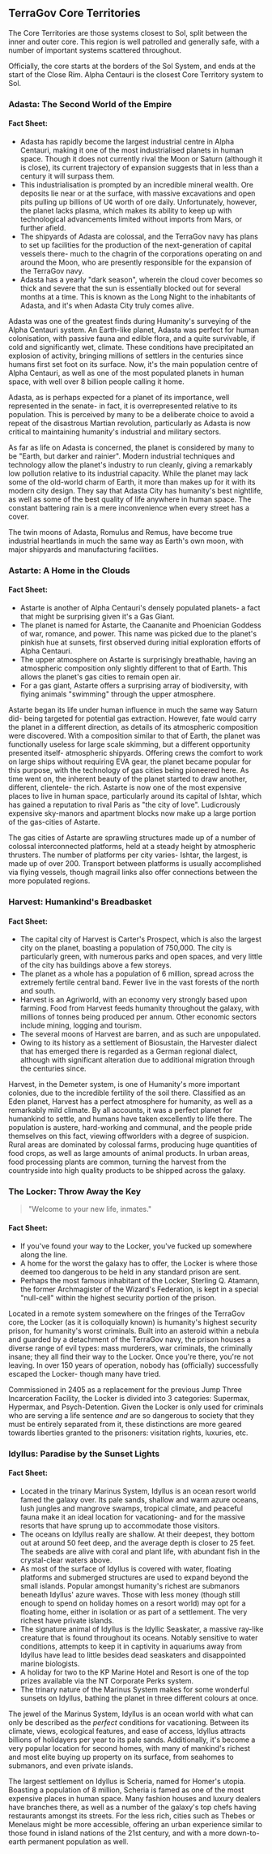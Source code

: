 ## TerraGov Core Territories

The Core Territories are those systems closest to Sol, split between the inner and outer core. This region is well patrolled and generally safe, with a number of important systems scattered throughout.

Officially, the core starts at the borders of the Sol System, and ends at the start of the Close Rim. Alpha Centauri is the closest Core Territory system to Sol.

### Adasta: The Second World of the Empire

#### Fact Sheet:
* Adasta has rapidly become the largest industrial centre in Alpha Centauri, making it one of the most industrialised planets in human space. Though it does not currently rival the Moon or Saturn (although it is close), its current trajectory of expansion suggests that in less than a century it will surpass them.
* This industrialisation is prompted by an incredible mineral wealth. Ore deposits lie near or at the surface, with massive excavations and open pits pulling up billions of U¢ worth of ore daily. Unfortunately, however, the planet lacks plasma, which makes its ability to keep up with technological advancements limited without imports from Mars, or further afield.
* The shipyards of Adasta are colossal, and the TerraGov navy has plans to set up facilities for the production of the next-generation of capital vessels there- much to the chagrin of the corporations operating on and around the Moon, who are presently responsible for the expansion of the TerraGov navy.
* Adasta has a yearly "dark season", wherein the cloud cover becomes so thick and severe that the sun is essentially blocked out for several months at a time. This is known as the Long Night to the inhabitants of Adasta, and it's when Adasta City truly comes alive.

Adasta was one of the greatest finds during Humanity's surveying of the Alpha Centauri system. An Earth-like planet, Adasta was perfect for human colonisation, with passive fauna and edible flora, and a quite survivable, if cold and significantly wet, climate. These conditions have precipitated an explosion of activity, bringing millions of settlers in the centuries since humans first set foot on its surface. Now, it's the main population centre of Alpha Centauri, as well as one of the most populated planets in human space, with well over 8 billion people calling it home.

Adasta, as is perhaps expected for a planet of its importance, well represented in the senate- in fact, it is overrepresented relative to its population. This is perceived by many to be a deliberate choice to avoid a repeat of the disastrous Martian revolution, particularly as Adasta is now critical to maintaining humanity's industrial and military sectors.

As far as life on Adasta is concerned, the planet is considered by many to be "Earth, but darker and rainier". Modern industrial techniques and technology allow the planet's industry to run cleanly, giving a remarkably low pollution relative to its industrial capacity. While the planet may lack some of the old-world charm of Earth, it more than makes up for it with its modern city design. They say that Adasta City has humanity's best nightlife, as well as some of the best quality of life anywhere in human space. The constant battering rain is a mere inconvenience when every street has a cover.

The twin moons of Adasta, Romulus and Remus, have become true industrial heartlands in much the same way as Earth's own moon, with major shipyards and manufacturing facilities.

### Astarte: A Home in the Clouds

#### Fact Sheet:
* Astarte is another of Alpha Centauri's densely populated planets- a fact that might be surprising given it's a Gas Giant.
* The planet is named for Astarte, the Caananite and Phoenician Goddess of war, romance, and power. This name was picked due to the planet's pinkish hue at sunsets, first observed during initial exploration efforts of Alpha Centauri.
* The upper atmosphere on Astarte is surprisingly breathable, having an atmospheric composition only slightly different to that of Earth. This allows the planet's gas cities to remain open air.
* For a gas giant, Astarte offers a surprising array of biodiversity, with flying animals "swimming" through the upper atmosphere.

Astarte began its life under human influence in much the same way Saturn did- being targeted for potential gas extraction. However, fate would carry the planet in a different direction, as details of its atmospheric composition were discovered. With a composition similar to that of Earth, the planet was functionally useless for large scale skimming, but a different opportunity presented itself- atmospheric shipyards. Offering crews the comfort to work on large ships without requiring EVA gear, the planet became popular for this purpose, with the technology of gas cities being pioneered here. As time went on, the inherent beauty of the planet started to draw another, different, clientele- the rich. Astarte is now one of the most expensive places to live in human space, particularly around its capital of Ishtar, which has gained a reputation to rival Paris as "the city of love". Ludicrously expensive sky-manors and apartment blocks now make up a large portion of the gas-cities of Astarte.

The gas cities of Astarte are sprawling structures made up of a number of colossal interconnected platforms, held at a steady height by atmospheric thrusters. The number of platforms per city varies- Ishtar, the largest, is made up of over 200. Transport between platforms is usually accomplished via flying vessels, though magrail links also offer connections between the more populated regions.

### Harvest: Humankind's Breadbasket

#### Fact Sheet:
* The capital city of Harvest is Carter's Prospect, which is also the largest city on the planet, boasting a population of 750,000. The city is particularly green, with numerous parks and open spaces, and very little of the city has buildings above a few storeys.
* The planet as a whole has a population of 6 million, spread across the extremely fertile central band. Fewer live in the vast forests of the north and south.
* Harvest is an Agriworld, with an economy very strongly based upon farming. Food from Harvest feeds humanity throughout the galaxy, with millions of tonnes being produced per annum. Other economic sectors include mining, logging and tourism.
* The several moons of Harvest are barren, and as such are unpopulated.
* Owing to its history as a settlement of Biosustain, the Harvester dialect that has emerged there is regarded as a German regional dialect, although with significant alteration due to additional migration through the centuries since.

Harvest, in the Demeter system, is one of Humanity's more important colonies, due to the incredible fertility of the soil there. Classified as an Eden planet, Harvest has a perfect atmosphere for humanity, as well as a remarkably mild climate. By all accounts, it was a perfect planet for humankind to settle, and humans have taken excellently to life there. The population is austere, hard-working and communal, and the people pride themselves on this fact, viewing offworlders with a degree of suspicion. Rural areas are dominated by colossal farms, producing huge quantities of food crops, as well as large amounts of animal products. In urban areas, food processing plants are common, turning the harvest from the countryside into high quality products to be shipped across the galaxy.

### The Locker: Throw Away the Key
> "Welcome to your new life, inmates."

#### Fact Sheet:
* If you've found your way to the Locker, you've fucked up somewhere along the line.
* A home for the worst the galaxy has to offer, the Locker is where those deemed too dangerous to be held in any standard prison are sent.
* Perhaps the most famous inhabitant of the Locker, Sterling Q. Atamann, the former Archmagister of the Wizard's Federation, is kept in a special "null-cell" within the highest security portion of the prison.

Located in a remote system somewhere on the fringes of the TerraGov core, the Locker (as it is colloquially known) is humanity's highest security prison, for humanity's worst criminals. Built into an asteroid within a nebula and guarded by a detachment of the TerraGov navy, the prison houses a diverse range of evil types: mass murderers, war criminals, the criminally insane; they all find their way to the Locker. Once you're there, you're not leaving. In over 150 years of operation, nobody has (officially) successfully escaped the Locker- though many have tried.

Commissioned in 2405 as a replacement for the previous Jump Three Incarceration Facility, the Locker is divided into 3 categories: Supermax, Hypermax, and Psych-Detention. Given the Locker is only used for criminals who are serving a life sentence *and* are so dangerous to society that they must be entirely separated from it, these distinctions are more geared towards liberties granted to the prisoners: visitation rights, luxuries, etc.

### Idyllus: Paradise by the Sunset Lights

#### Fact Sheet:
* Located in the trinary Marinus System, Idyllus is an ocean resort world famed the galaxy over. Its pale sands, shallow and warm azure oceans, lush jungles and mangrove swamps, tropical climate, and peaceful fauna make it an ideal location for vacationing- and for the massive resorts that have sprung up to accommodate those visitors.
* The oceans on Idyllus really are shallow. At their deepest, they bottom out at around 50 feet deep, and the average depth is closer to 25 feet. The seabeds are alive with coral and plant life, with abundant fish in the crystal-clear waters above.
* As most of the surface of Idyllus is covered with water, floating platforms and submerged structures are used to expand beyond the small islands. Popular amongst humanity's richest are submanors beneath Idyllus' azure waves. Those with less money (though still enough to spend on holiday homes on a resort world) may opt for a floating home, either in isolation or as part of a settlement. The very richest have private islands.
* The signature animal of Idyllus is the Idyllic Seaskater, a massive ray-like creature that is found throughout its oceans. Notably sensitive to water conditions, attempts to keep it in captivity in aquariums away from Idyllus have lead to little besides dead seaskaters and disappointed marine biologists.
* A holiday for two to the KP Marine Hotel and Resort is one of the top prizes available via the NT Corporate Perks system.
* The trinary nature of the Marinus System makes for some wonderful sunsets on Idyllus, bathing the planet in three different colours at once.

The jewel of the Marinus System, Idyllus is an ocean world with what can only be described as the *perfect* conditions for vacationing. Between its climate, views, ecological features, and ease of access, Idyllus attracts billions of holidayers per year to its pale sands. Additionally, it's become a very popular location for second homes, with many of mankind's richest and most elite buying up property on its surface, from seahomes to submanors, and even private islands.

The largest settlement on Idyllus is Scheria, named for Homer's utopia. Boasting a population of 8 million, Scheria is famed as one of the most expensive places in human space. Many fashion houses and luxury dealers have branches there, as well as a number of the galaxy's top chefs having restaurants amongst its streets. For the less rich, cities such as Thebes or Menelaus might be more accessible, offering an urban experience similar to those found in island nations of the 21st century, and with a more down-to-earth permanent population as well.
